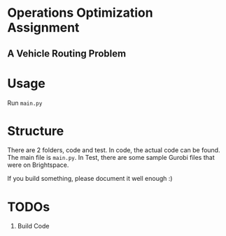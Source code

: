 # Operations Optimization Assignment
## A Vehicle Routing Problem

# Usage
Run ```main.py```

# Structure
There are 2 folders, code and test. In code, the actual code can be found. The main file is ```main.py```. 
In Test, there are some sample Gurobi files that were on Brightspace.

If you build something, please document it well enough :)

# TODOs
1. Build Code